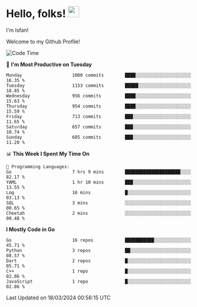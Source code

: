 # Hello, folks! <img src="https://raw.githubusercontent.com/MartinHeinz/MartinHeinz/master/wave.gif" width="30px" height="30px" />

I'm Isfan!

Welcome to my Github Profile!

<!--START_SECTION:waka-->
![Code Time](http://img.shields.io/badge/Code%20Time-3%2C452%20hrs%207%20mins-blue)

📅 **I'm Most Productive on Tuesday** 

```text
Monday                   1000 commits        ████░░░░░░░░░░░░░░░░░░░░░   16.35 % 
Tuesday                  1153 commits        █████░░░░░░░░░░░░░░░░░░░░   18.85 % 
Wednesday                956 commits         ████░░░░░░░░░░░░░░░░░░░░░   15.63 % 
Thursday                 954 commits         ████░░░░░░░░░░░░░░░░░░░░░   15.59 % 
Friday                   713 commits         ███░░░░░░░░░░░░░░░░░░░░░░   11.65 % 
Saturday                 657 commits         ███░░░░░░░░░░░░░░░░░░░░░░   10.74 % 
Sunday                   685 commits         ███░░░░░░░░░░░░░░░░░░░░░░   11.20 % 
```


📊 **This Week I Spent My Time On** 

```text
💬 Programming Languages: 
Go                       7 hrs 9 mins        █████████████████████░░░░   82.17 % 
YAML                     1 hr 10 mins        ███░░░░░░░░░░░░░░░░░░░░░░   13.55 % 
Log                      16 mins             █░░░░░░░░░░░░░░░░░░░░░░░░   03.13 % 
SQL                      3 mins              ░░░░░░░░░░░░░░░░░░░░░░░░░   00.65 % 
Cheetah                  2 mins              ░░░░░░░░░░░░░░░░░░░░░░░░░   00.48 % 
```

**I Mostly Code in Go** 

```text
Go                       16 repos            ███████████░░░░░░░░░░░░░░   45.71 % 
Python                   3 repos             ██░░░░░░░░░░░░░░░░░░░░░░░   08.57 % 
Dart                     2 repos             █░░░░░░░░░░░░░░░░░░░░░░░░   05.71 % 
C++                      1 repo              █░░░░░░░░░░░░░░░░░░░░░░░░   02.86 % 
JavaScript               1 repo              █░░░░░░░░░░░░░░░░░░░░░░░░   02.86 % 
```




 Last Updated on 18/03/2024 00:56:15 UTC
<!--END_SECTION:waka-->

<!--
**isfanazha/isfanazha** is a ✨ _special_ ✨ repository because its `README.md` (this file) appears on your GitHub profile.

Here are some ideas to get you started:

- 🔭 I’m currently working on ...
- 🌱 I’m currently learning ...
- 👯 I’m looking to collaborate on ...
- 🤔 I’m looking for help with ...
- 💬 Ask me about ...
- 📫 How to reach me: ...
- 😄 Pronouns: ...
- ⚡ Fun fact: ...
-->

